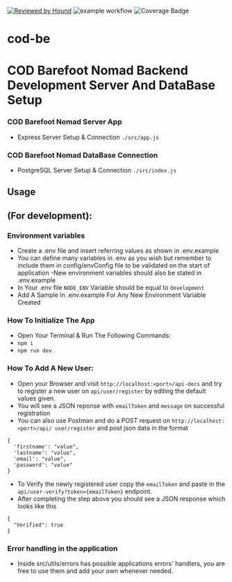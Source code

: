 [![Reviewed by Hound](https://img.shields.io/badge/Reviewed_by-Hound-8E64B0.svg)](https://houndci.com)
![example workflow](https://github.com/atlp-rwanda/cod-be/actions/workflows/node.js.yml/badge.svg)
![Coverage Badge](https://img.shields.io/endpoint?url=https://gist.githubusercontent.com/sergenm/fc852272be18bb21d4a7418ab58e2edc/raw/cod-be__pull_30.json)

# cod-be
# COD Barefoot Nomad Backend Development Server And DataBase Setup

### COD Barefoot Nomad Server App 
- Express Server Setup & Connection ```./src/app.js```
### COD Barefoot Nomad DataBase Connection
- PostgreSQL Server Setup & Connection ```./src/index.js```

## Usage
## (For development):

### Environment variables
- Create a .env file and insert referring values as shown in .env.example
- You can define many variables in .env as you wish but remember to include them in   config/envConfig file to be validated on the start of application
-New environment variables should also be stated in .env.example
- In Your .env file ```NODE_ENV``` Variable should be equal to ```development```
- Add A Sample In .env.example For Any New Environment Variable Created

### How To Initialize The App

- Open Your Terminal & Run The Following Commands:
- ```npm i```
- ```npm run dev```

### How To Add A New User: 
  - Open your Browser and visit ```http://localhost:<port>/api-docs``` and try to register a new user on `api/user/register` by editing the default values given.
  - You will see a JSON reponse with `emailToken` and `message` on successful registration
  - You can also use Postman and do a POST request on ```http://localhost:<port>/api/ user/register``` and post json data in the format 
  ```
  {
    'firstname': "value",
    'lastname': "value",
    'email': "value",
    'password': "value"
  }
  ```
  - To Verify the newly registered user copy the `emailToken` and paste in the `api/user-verify?token={emailToken}` endpoint.
  - After completing the step above you should see a JSON response which looks like this 
  ```
  {
    "Verified": true
  }
  ```
 
### Error handling in the application
- Inside src/utils/errors has possible applications errors' handlers, you are free to
use them and add your own whenever needed.
